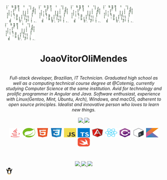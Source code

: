 <p>
  &nbsp;<img src="https://github.com/JoaoVitorOliMendes/JoaoVitorOliMendes/blob/main/Assets/matrix.gif" width="19%">
  &nbsp;<img src="https://github.com/JoaoVitorOliMendes/JoaoVitorOliMendes/blob/main/Assets/matrix.gif" width="19%">
  &nbsp;<img src="https://github.com/JoaoVitorOliMendes/JoaoVitorOliMendes/blob/main/Assets/matrix.gif" width="19%">
  &nbsp;<img src="https://github.com/JoaoVitorOliMendes/JoaoVitorOliMendes/blob/main/Assets/matrix.gif" width="19%">
  &nbsp;<img src="https://github.com/JoaoVitorOliMendes/JoaoVitorOliMendes/blob/main/Assets/matrix.gif" width="19%">
  <h1 align="center">JoaoVitorOliMendes</h1>
</p>

<br />
<div align="center">
  <em>
    Full-stack developer, Brazilian, IT Technician. Graduated high school as well as a computing technical course degree at @Cotemig, currently studying Computer Science at the same institution. Avid for technology and prolific programmer in Angular and Java. Software enthusiast, experience with Linux(Gentoo, Mint, Ubuntu, Arch), Windows, and macOS, adherent to open source principles. Idealist and innovative person who loves to learn new things.
  </em>
</div>

<br />
<div align="center">
  <a href="https://github.com/JoaoVitorOliMendes">
    <img height="150em" src="https://github-readme-stats.vercel.app/api?username=JoaoVitorOliMendes&show_icons=true&theme=dark&include_all_commits=true&count_private=true"/>
    <img height="150em" src="https://github-readme-stats.vercel.app/api/top-langs/?username=JoaoVitorOliMendes&layout=compact&langs_count=8&theme=dark"/>
  </a>
</div>

<p align="center">
  <img align="center" height="30" width="40" src="https://raw.githubusercontent.com/devicons/devicon/master/icons/java/java-plain.svg">
  <img align="center" height="30" width="40" src="https://raw.githubusercontent.com/devicons/devicon/master/icons/spring/spring-original.svg">
  <img align="center" height="30" width="40" src="https://raw.githubusercontent.com/devicons/devicon/master/icons/html5/html5-original.svg">
  <img align="center" height="30" width="40" src="https://raw.githubusercontent.com/devicons/devicon/master/icons/css3/css3-original.svg">
  <img align="center" height="30" width="40" src="https://raw.githubusercontent.com/devicons/devicon/master/icons/javascript/javascript-original.svg">
  <img align="center" height="30" width="40" src="https://raw.githubusercontent.com/devicons/devicon/master/icons/typescript/typescript-original.svg">
  <img align="center" height="30" width="40" src="https://raw.githubusercontent.com/devicons/devicon/master/icons/angularjs/angularjs-original.svg">
  <img align="center" height="30" width="40" src="https://raw.githubusercontent.com/devicons/devicon/master/icons/react/react-original.svg">
  <img align="center" height="30" width="40" src="https://raw.githubusercontent.com/devicons/devicon/master/icons/csharp/csharp-original.svg">
  <img align="center" height="30" width="40" src="https://raw.githubusercontent.com/devicons/devicon/master/icons/bash/bash-original.svg">
  <img align="center" height="30" width="40" src="https://raw.githubusercontent.com/devicons/devicon/master/icons/kotlin/kotlin-original.svg">
  <img align="center" height="30" width="40" src="https://raw.githubusercontent.com/devicons/devicon/master/icons/swift/swift-original.svg">
</p>

##
  
<br />
<div align="center">
  <a href = "mailto:joaovitordeoliveiramendes@tutanota.com">
    <img src="https://img.shields.io/badge/-Tutanota-840010?logo=tutanota&style=for-the-badge">
  </a>
  <a href="https://www.linkedin.com/in/jo%C3%A3o-vitor-de-oliveira-mendes-6874b11b3/">
    <img src="https://img.shields.io/badge/-LinkedIn-0A66C2?style=for-the-badge&logo=linkedin&logoColor=white">
  </a>
  <a href="https://letterboxd.com/OJoaozao/">
    <img src="https://img.shields.io/badge/-Letterboxd-00D735?style=for-the-badge&logo=letterboxd&logoColor=white">
  </a> 
</div>
<img src="https://github.com/JoaoVitorOliMendes/JoaoVitorOliMendes/blob/main/Assets/penguim.gif" width="5%">
